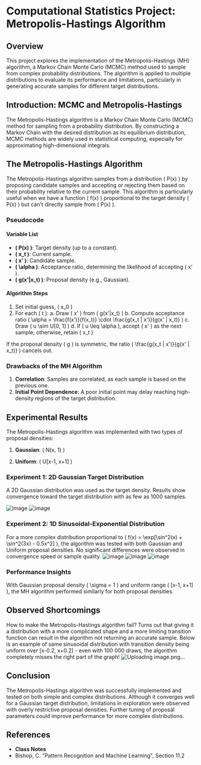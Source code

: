# Computational Statistics Project: Metropolis-Hastings Algorithm

## Overview
This project explores the implementation of the Metropolis-Hastings (MH) algorithm, a Markov Chain Monte Carlo (MCMC) method used to sample from complex probability distributions. The algorithm is applied to multiple distributions to evaluate its performance and limitations, particularly in generating accurate samples for different target distributions.

## Introduction: MCMC and Metropolis-Hastings
The Metropolis-Hastings algorithm is a Markov Chain Monte Carlo (MCMC) method for sampling from a probability distribution. By constructing a Markov Chain with the desired distribution as its equilibrium distribution, MCMC methods are widely used in statistical computing, especially for approximating high-dimensional integrals.

## The Metropolis-Hastings Algorithm

The Metropolis-Hastings algorithm samples from a distribution \( P(x) \) by proposing candidate samples and accepting or rejecting them based on their probability relative to the current sample. This algorithm is particularly useful when we have a function \( f(x) \) proportional to the target density \( P(x) \) but can't directly sample from \( P(x) \).

### Pseudocode

#### Variable List
- **\( P(x) \)**: Target density (up to a constant).
- **\( x_t \)**: Current sample.
- **\( x' \)**: Candidate sample.
- **\( \alpha \)**: Acceptance ratio, determining the likelihood of accepting \( x' \).
- **\( g(x'|x_t) \)**: Proposal density (e.g., Gaussian).

#### Algorithm Steps

1. Set initial guess, \( x_0 \)
2. For each \( t \):
   a. Draw \( x' \) from \( g(x'|x_t) \)
   b. Compute acceptance ratio \( \alpha = \frac{f(x')}{f(x_t)} \cdot \frac{g(x_t | x')}{g(x' | x_t)} \)
   c. Draw \( u \sim U[0, 1] \)
   d. If \( u \leq \alpha \), accept \( x' \) as the next sample; otherwise, retain \( x_t \)


If the proposal density \( g \) is symmetric, the ratio \( \frac{g(x_t | x')}{g(x' | x_t)} \) cancels out.

### Drawbacks of the MH Algorithm
1. **Correlation**: Samples are correlated, as each sample is based on the previous one.
2. **Initial Point Dependence**: A poor initial point may delay reaching high-density regions of the target distribution.

## Experimental Results

The Metropolis-Hastings algorithm was implemented with two types of proposal densities:
1. **Gaussian**: \( N(x, 1) \)


3. **Uniform**: \( U[x-1, x+1] \)

### Experiment 1: 2D Gaussian Target Distribution
A 2D Gaussian distribution was used as the target density. Results show convergence toward the target distribution with as few as 1000 samples.

 ![image](https://github.com/user-attachments/assets/3513112f-55e1-4a93-90f9-84e07c9c873c)
![image](https://github.com/user-attachments/assets/62a48ad7-271e-4cb9-8d2a-b7bc0b26f682)


### Experiment 2: 1D Sinusoidal-Exponential Distribution
For a more complex distribution proportional to \( f(x) = \exp[\sin^2(x) + \sin^2(3x) - 0.5x^2] \), the algorithm was tested with both Gaussian and Uniform proposal densities. No significant differences were observed in convergence speed or sample quality.
![image](https://github.com/user-attachments/assets/e2c33c90-9f08-4853-a910-c019b5284673)
![image](https://github.com/user-attachments/assets/b704b212-d830-44b3-92c5-e6ea5b1b8a96)
![image](https://github.com/user-attachments/assets/af3a1ab2-dc0a-4929-8837-ee5ed55f0b15)



### Performance Insights
With Gaussian proposal density \( \sigma = 1 \) and uniform range \( [x-1, x+1] \), the MH algorithm performed similarly for both proposal densities.

## Observed Shortcomings
How to make the Metropolis-Hastings algorithm fail? Turns out that giving it a distribution with
a more complicated shape and a more limiting transition function can result in the algorithm not
returning an accurate sample. Below is an example of same sinusoidal distribution with transition
density being uniform over [x-0.2, x+0.2] - even with 100 000 draws, the algorithm completely misses
the right part of the graph!
![Uploading image.png…]()

## Conclusion
The Metropolis-Hastings algorithm was successfully implemented and tested on both simple and complex distributions. Although it converges well for a Gaussian target distribution, limitations in exploration were observed with overly restrictive proposal densities. Further tuning of proposal parameters could improve performance for more complex distributions.

## References
- **Class Notes**
- Bishop, C. "Pattern Recognition and Machine Learning", Section 11.2
